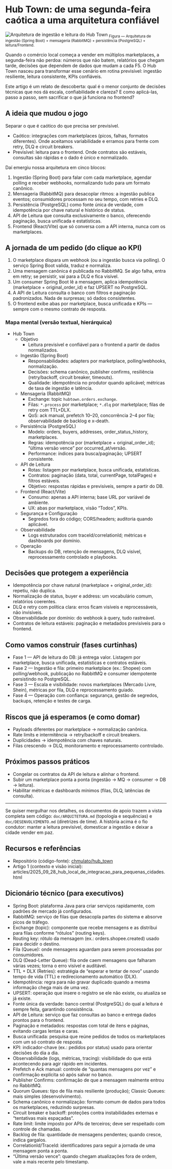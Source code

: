 # Hub Town: de uma segunda-feira caótica a uma arquitetura confiável

![Arquitetura de ingestão e leitura do Hub Town](assets/img/2025_10_12_IMAGE_001.png)
<sub>Figura — Arquitetura de ingestão (Spring Boot) + mensageria (RabbitMQ) + persistência (PostgreSQL) + leitura/Frontend.</sub>

Quando o comércio local começa a vender em múltiplos marketplaces, a segunda-feira não perdoa: números que não batem, relatórios que chegam tarde, decisões que dependem de dados que mudam a cada F5. O Hub Town nasceu para transformar esse cenário em rotina previsível: ingestão resiliente, leitura consistente, KPIs confiáveis.

Este artigo é um relato de descoberta: qual é o menor conjunto de decisões técnicas que nos dá escala, confiabilidade e clareza? E como aplicá-las, passo a passo, sem sacrificar o que já funciona no frontend?

## A ideia que mudou o jogo

Separar o que é caótico do que precisa ser previsível.

- Caótico: integrações com marketplaces (picos, falhas, formatos diferentes). Onde aceitamos variabilidade e erramos para frente com retry, DLQ e circuit breakers.
- Previsível: leitura para o frontend. Onde contratos são estáveis, consultas são rápidas e o dado é único e normalizado.

Daí emergiu nossa arquitetura em cinco blocos:

1) Ingestão (Spring Boot) para falar com cada marketplace, agendar polling e receber webhooks, normalizando tudo para um formato canônico.
2) Mensageria (RabbitMQ) para desacoplar ritmos: a ingestão publica eventos; consumidores processam no seu tempo, com retries e DLQ.
3) Persistência (PostgreSQL) como fonte única de verdade, com idempotência por chave natural e histórico de status.
4) API de Leitura que consulta exclusivamente o banco, oferecendo paginação, busca unificada e estatísticas.
5) Frontend (React/Vite) que só conversa com a API interna, nunca com os marketplaces.

## A jornada de um pedido (do clique ao KPI)

1) O marketplace dispara um webhook (ou a ingestão busca via polling). O serviço Spring Boot valida, traduz e normaliza.
2) Uma mensagem canônica é publicada no RabbitMQ. Se algo falha, entra em retry; se persistir, vai para a DLQ e fica visível.
3) Um consumer Spring Boot lê a mensagem, aplica idempotência (marketplace + original_order_id) e faz UPSERT no PostgreSQL.
4) A API de Leitura consulta o banco com filtros e paginação padronizados. Nada de surpresas; só dados consistentes.
5) O frontend exibe abas por marketplace, busca unificada e KPIs — sempre com o mesmo contrato de resposta.

### Mapa mental (versão textual, hierárquica)

- Hub Town
  - Objetivo
    - Leitura previsível e confiável para o frontend a partir de dados normalizados.
  - Ingestão (Spring Boot)
    - Responsabilidades: adapters por marketplace, polling/webhooks, normalização.
    - Decisões: schema canônico, publisher confirms, resiliência (retry/backoff, circuit breaker, timeouts).
    - Qualidade: idempotência no produtor quando aplicável; métricas de taxa de ingestão e latência.
  - Mensageria (RabbitMQ)
    - Exchange: topic `hubtown.orders.exchange`.
    - Filas: `*.process` por marketplace; `*.dlq` por marketplace; filas de retry com TTL+DLX.
    - QoS: ack manual, prefetch 10–20, concorrência 2–4 por fila; observabilidade de backlog e x-death.
  - Persistência (PostgreSQL)
    - Modelo: orders, buyers, addresses, order_status_history, marketplaces.
    - Regras: idempotência por (marketplace + original_order_id); “última versão vence” por occurred_at/versão.
    - Performance: índices para busca/paginação; UPSERT consistente.
  - API de Leitura
    - Rotas: listagem por marketplace, busca unificada, estatísticas.
    - Contratos: paginação (data, total, currentPage, totalPages) e filtros estáveis.
    - Objetivo: respostas rápidas e previsíveis, sempre a partir do DB.
  - Frontend (React/Vite)
    - Consumo: apenas a API interna; base URL por variável de ambiente.
    - UX: abas por marketplace, visão “Todos”, KPIs.
  - Segurança e Configuração
    - Segredos fora do código; CORS/headers; auditoria quando aplicável.
  - Observabilidade
    - Logs estruturados com traceId/correlationId; métricas e dashboards por domínio.
  - Operação
    - Backups do DB, retenção de mensagens, DLQ visível, reprocessamento controlado e playbooks.

## Decisões que protegem a experiência

- Idempotência por chave natural (marketplace + original_order_id): repetiu, não duplica.
- Normalização de status, buyer e address: um vocabulário comum, relatórios coerentes.
- DLQ e retry com política clara: erros ficam visíveis e reprocessáveis, não invisíveis.
- Observabilidade por domínio: do webhook à query, tudo rastreável.
- Contratos de leitura estáveis: paginação e metadados previsíveis para o frontend.

## Como vamos construir (fases curtinhas)

- Fase 1 — API de leitura do DB: já entrega valor. Listagem por marketplace, busca unificada, estatísticas e contratos estáveis.
- Fase 2 — Ingestão e fila: primeiro marketplace (ex.: Shopee) com polling/webhook, publicação no RabbitMQ e consumer idempotente persistindo no PostgreSQL.
- Fase 3 — Escala e visibilidade: novos marketplaces (Mercado Livre, Shein), métricas por fila, DLQ e reprocessamento guiado.
- Fase 4 — Operação com confiança: segurança, gestão de segredos, backups, retenção e testes de carga.

## Riscos que já esperamos (e como domar)

- Payloads diferentes por marketplace → normalização canônica.
- Rate limits e intermitência → retry/backoff e circuit breakers.
- Duplicidades → idempotência com chaves naturais.
- Filas crescendo → DLQ, monitoramento e reprocessamento controlado.

## Próximos passos práticos

- Congelar os contratos da API de leitura e alinhar o frontend.
- Subir um marketplace ponta a ponta (ingestão → MQ → consumer → DB → leitura).
- Habilitar métricas e dashboards mínimos (filas, DLQ, latências de consulta).

---

Se quiser mergulhar nos detalhes, os documentos de apoio trazem a vista completa sem código: `doc/ARQUITETURA.md` (topologia e sequências) e `doc/DESENVOLVIMENTO.md` (diretrizes de time). A história acima é o fio condutor: manter a leitura previsível, domesticar a ingestão e deixar a cidade vender em paz.

## Recursos e referências

- Repositório (código-fonte): [chmulato/hub_town](https://github.com/chmulato/hub_town)
- Artigo 1 (contexto e visão inicial): articles/2025_09_28_hub_local_de_integracao_para_pequenas_cidades.html

## Dicionário técnico (para executivos)

- Spring Boot: plataforma Java para criar serviços rapidamente, com padrões de mercado já configurados.
- RabbitMQ: serviço de filas que desacopla partes do sistema e absorve picos de tráfego.
- Exchange (topic): componente que recebe mensagens e as distribui para filas conforme “rótulos” (routing keys).
- Routing key: rótulo da mensagem (ex.: orders.shopee.created) usado para decidir o destino.
- Fila (Queue): onde mensagens aguardam para serem processadas por consumidores.
- DLQ (Dead-Letter Queue): fila onde caem mensagens que falharam várias vezes; torna o erro visível e auditável.
- TTL + DLX (Retries): estratégia de “esperar e tentar de novo” usando tempo de vida (TTL) e redirecionamento automático (DLX).
- Idempotência: regra para não gravar duplicado quando a mesma informação chega mais de uma vez.
- UPSERT: operação que insere o registro se ele não existe, ou atualiza se já existe.
- Fonte única da verdade: banco central (PostgreSQL) do qual a leitura é sempre feita, garantindo consistência.
- API de Leitura: serviço que faz consultas ao banco e entrega dados prontos para o frontend.
- Paginação e metadados: respostas com total de itens e páginas, evitando cargas lentas e caras.
- Busca unificada: pesquisa que reúne pedidos de todos os marketplaces com um só contrato de resposta.
- KPI: indicador-chave (ex.: pedidos por status) usado para orientar decisões do dia a dia.
- Observabilidade (logs, métricas, tracing): visibilidade do que está acontecendo para agir rápido em incidentes.
- Prefetch e Ack manual: controle de “quantas mensagens por vez” e confirmação explícita só após salvar no banco.
- Publisher Confirms: confirmação de que a mensagem realmente entrou no RabbitMQ.
- Quorum Queues: tipo de fila mais resiliente (produção); Classic Queues: mais simples (desenvolvimento).
- Schema canônico e normalização: formato comum de dados para todos os marketplaces, reduzindo surpresas.
- Circuit breaker e backoff: proteções contra instabilidades externas e “tentativas mais espaçadas”.
- Rate limit: limite imposto por APIs de terceiros; deve ser respeitado com controle de chamadas.
- Backlog de fila: quantidade de mensagens pendentes; quando cresce, indica gargalos.
- CorrelationId/TraceId: identificadores para seguir a jornada de uma mensagem ponta a ponta.
- “Última versão vence”: quando chegam atualizações fora de ordem, vale a mais recente pelo timestamp.
